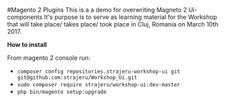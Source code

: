#Magento 2 Plugins
This is a a demo for overwriting Magneto 2 Ui-components
It's purpose is to serve as learning material for the Workshop that will take place/ takes place/ took place in Cluj, Romania on March 10th 2017.

__How to install__

From magento 2 console run: 

 - `composer config repositories.strajeru-workshop-ui git git@github.com:strajeru/Workshop_Ui.git`  
 - `sudo composer require strajeru/workshop-ui:dev-master`  
 - `php bin/magento setup:upgrade`
